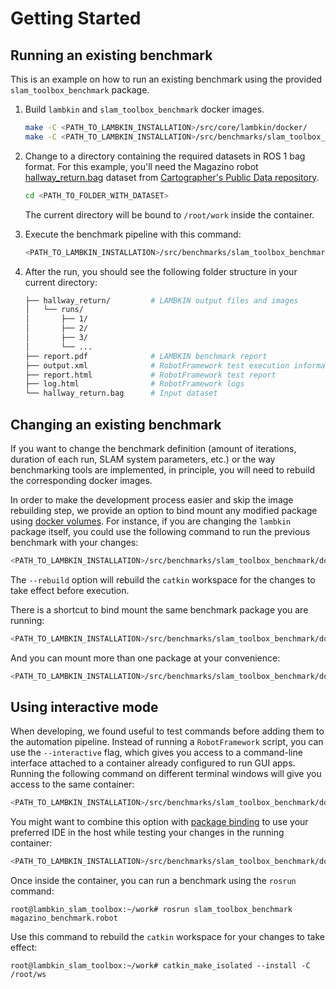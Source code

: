 # Getting Started

## Running an existing benchmark

This is an example on how to run an existing benchmark using the provided `slam_toolbox_benchmark` package.

1. Build `lambkin` and `slam_toolbox_benchmark` docker images.

    ```bash
    make -C <PATH_TO_LAMBKIN_INSTALLATION>/src/core/lambkin/docker/
    make -C <PATH_TO_LAMBKIN_INSTALLATION>/src/benchmarks/slam_toolbox_benchmark/docker/
    ```

2. Change to a directory containing the required datasets in ROS 1 bag format. For this example, you'll need the Magazino robot
[hallway_return.bag](https://storage.googleapis.com/cartographer-public-data/bags/toru/hallway_return.bag) dataset from
[Cartographer's Public Data repository](https://google-cartographer-ros.readthedocs.io/en/latest/data.html#magazino).

    ```bash
    cd <PATH_TO_FOLDER_WITH_DATASET>
    ```

    The current directory will be bound to `/root/work` inside the container.

3. Execute the benchmark pipeline with this command:

    ```bash
    <PATH_TO_LAMBKIN_INSTALLATION>/src/benchmarks/slam_toolbox_benchmark/docker/run magazino_benchmark.robot
    ```

4. After the run, you should see the following folder structure in your current directory:

    ```bash
    ├── hallway_return/         # LAMBKIN output files and images
    │   └── runs/
    │       ├── 1/
    │       ├── 2/
    │       ├── 3/
    │       └── ...
    ├── report.pdf              # LAMBKIN benchmark report
    ├── output.xml              # RobotFramework test execution information
    ├── report.html             # RobotFramework test report
    ├── log.html                # RobotFramework logs
    └── hallway_return.bag      # Input dataset
    ```

## Changing an existing benchmark

If you want to change the benchmark definition (amount of iterations, duration of each run, SLAM system parameters, etc.)
or the way benchmarking tools are implemented, in principle, you will need to rebuild the corresponding docker images.

In order to make the development process easier and skip the image rebuilding step, we provide an option to bind mount any modified package using [docker volumes](https://docs.docker.com/storage/volumes/).
For instance, if you are changing the `lambkin` package itself, you could use the following command to run the previous benchmark with your changes:

```bash
<PATH_TO_LAMBKIN_INSTALLATION>/src/benchmarks/slam_toolbox_benchmark/docker/run magazino_benchmark.robot --rebuild --bind lambkin:<PATH_TO_LAMBKIN_INSTALLATION>/lambkin
```

The `--rebuild` option will rebuild the `catkin` workspace for the changes to take effect before execution.

There is a shortcut to bind mount the same benchmark package you are running:

```bash
<PATH_TO_LAMBKIN_INSTALLATION>/src/benchmarks/slam_toolbox_benchmark/docker/run magazino_benchmark.robot --rebuild --rebind
```

And you can mount more than one package at your convenience:

```bash
<PATH_TO_LAMBKIN_INSTALLATION>/src/benchmarks/slam_toolbox_benchmark/docker/run magazino_benchmark.robot ---rebuild --rebind --bind lambkin:<PATH_TO_LAMBKIN_INSTALLATION>/lambkin
```

## Using interactive mode

When developing, we found useful to test commands before adding them to the automation pipeline. Instead of running a `RobotFramework` script,
you can use the `--interactive` flag, which gives you access to a command-line interface attached to a container already configured to run GUI apps. Running the following command on different terminal windows will give you access to the same container:

```bash
<PATH_TO_LAMBKIN_INSTALLATION>/src/benchmarks/slam_toolbox_benchmark/docker/run --interactive
```

You might want to combine this option with [package binding](#changing-an-existing-benchmark) to use your preferred IDE in the host while testing your changes in the running container:

```bash
<PATH_TO_LAMBKIN_INSTALLATION>/src/benchmarks/slam_toolbox_benchmark/docker/run --interactive --rebuild --rebind --bind lambkin:<PATH_TO_LAMBKIN_INSTALLATION>/lambkin
```

Once inside the container, you can run a benchmark using the `rosrun` command:

```
root@lambkin_slam_toolbox:~/work# rosrun slam_toolbox_benchmark magazino_benchmark.robot
```

Use this command to rebuild the `catkin` workspace for your changes to take effect:

```
root@lambkin_slam_toolbox:~/work# catkin_make_isolated --install -C /root/ws
```
